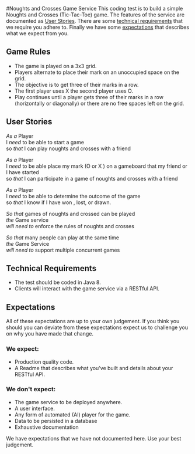 #Noughts and Crosses Game Service
This coding test is to build a simple Noughts and Crosses (Tic-Tac-Toe) game.
The features of the service are documented as [User Stories]. There are some 
[technical requirements] that we require you adhere to. Finally we have some 
[expectations] that describes what we expect from you.

## Game Rules 
- The game is played on a 3x3 grid.
- Players alternate to place their mark on an unoccupied space on the grid.
- The objective is to get three of their marks in a row.
- The first player uses X the second player uses O.
- Play continues until a player gets three of their marks in a row 
  (horizontally or diagonally) or there are no free spaces left on the grid.


## User Stories 

*As a* Player  
I *need* to be able to start a game  
so *that* I can play noughts and crosses with a friend

*As a* Player  
I *need* to be able place my mark (O or X ) on a gameboard that my friend or I 
have started  
so *that*  I can participate in a game of noughts and crosses with a friend

*As a* Player  
I *need* to be able to determine the outcome of the game  
so *that* I know if I have won , lost, or drawn.

*So that* games of noughts and crossed can be played  
*the* Game service  
*will need to* enforce the rules of noughts and crosses

*So that* many people can play at the same time  
*the* Game Service  
*will need to* support multiple concurrent games


## Technical Requirements

- The test should be coded in Java 8.
- Clients will interact with the game service via a RESTful API.

## Expectations
All of these expectations are up to your own judgement. If you think you should 
you can deviate from these expectations expect us to  challenge you on why you 
have made that change.

### We expect:
- Production quality code.
- A Readme that describes what you've built  and details about your RESTful API.

### We don't expect:
- The game service to be deployed anywhere.
- A user interface.
- Any form of automated (AI) player for the game.
- Data to be persisted in a database
- Exhaustive documentation

We have expectations that we have not documented here. Use your best judgement.

[user stories]: #user-stories
[technical requirements]: #technical-requirements
[expectations]: #expectations
